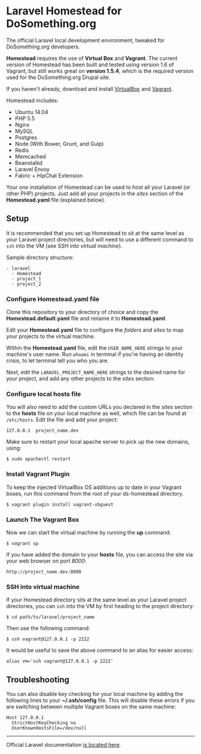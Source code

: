 # Laravel Homestead for DoSomething.org

The official Laravel local development environment, tweaked for DoSomething.org developers.

**Homestead** requires the use of **Virtual Box** and **Vagrant**. The current version of Homestead has been built and tested using version 1.6 of Vagrant, but still works great on **version 1.5.4**, which is the required version used for the DoSomething.org Drupal site.

If you haven't already, download and install [VirtualBox](https://www.virtualbox.org/wiki/Downloads) and [Vagrant](http://www.vagrantup.com/download-archive/v1.5.4.html).

Homestead includes:

- Ubuntu 14.04
- PHP 5.5
- Nginx
- MySQL
- Postgres
- Node (With Bower, Grunt, and Gulp)
- Redis
- Memcached
- Beanstalkd
- Laravel Envoy
- Fabric + HipChat Extension

Your *one* installation of Homestead can be used to host all your Laravel (or other PHP) projects. Just add all your projects in the *sites* section of the **Homestead.yaml** file (explained below).


## Setup

It is recommended that you set up Homestead to sit at the same level as your Laravel project directories, but will need to use a different command to `ssh` into the VM (see *SSH into virtual machine*).

Sample directory structure:

    - laravel
      - Homestead
      - project_1
      - project_2


### Configure Homestead.yaml file

Clone this repository to your directory of choice and copy the **Homestead.default.yaml** file and rename it to **Homestead.yaml**.

Edit your **Homestead.yaml** file to configure the *folders* and *sites* to map your projects to the virtual machine.

Within the **Homestead.yaml** file, edit the `USER_NAME_HERE` strings to your machine's user name. Run `whoami` in terminal if you're having an identity crisis, to let terminal tell you who you are.

Next, edit the `LARAVEL_PROJECT_NAME_HERE` strings to the desired name for your project, and add any other projects to the *sites* section.


### Configure local hosts file

You will also need to add the custom URLs you declared in the *sites* section to the **hosts** file on your local machine as well, which file can be found at `/etc/hosts`. Edit the file and add your project:

    127.0.0.1  project_name.dev

Make sure to restart your local apache server to pick up the new domains, using:

    $ sudo apachectl restart


### Install Vagrant Plugin

To keep the injected VirtualBox OS additions up to date in your Vagrant boxes, run this command from the root of your ds-homestead directory.

    $ vagrant plugin install vagrant-vbguest


### Launch The Vagrant Box

Now we can start the virtual machine by running the **up** command:

    $ vagrant up

If you have added the domain to your **hosts** file, you can access the site via your web browser on port *8000*:
  
    http://project_name.dev:8000


### SSH into virtual machine

If your Homestead directory sits at the same level as your Laravel project directories, you can `ssh` into the VM by first heading to the project directory:

    $ cd path/to/laravel/project_name

Then use the following command:

    $ ssh vagrant@127.0.0.1 -p 2222

It would be useful to save the above command to an alias for easier access:

    alias vm='ssh vagrant@127.0.0.1 -p 2222'


## Troubleshooting

You can also disable key checking for your local machine by adding the following lines to your **~/.ssh/config** file. This will disable these errors if you are switching between multiple Vagrant boxes on the same machine:

    Host 127.0.0.1
      StrictHostKeyChecking no
      UserKnownHostsFile=/dev/null



***

Official Laravel documentation [is located here](http://laravel.com/docs/homestead?version=4.2).
